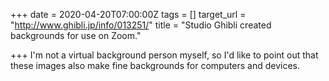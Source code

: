 +++
date = 2020-04-20T07:00:00Z
tags = []
target_url = "http://www.ghibli.jp/info/013251/"
title = "Studio Ghibli created backgrounds for use on Zoom."

+++
I'm not a virtual background person myself, so I'd like to point out that these images also make fine backgrounds for computers and devices.